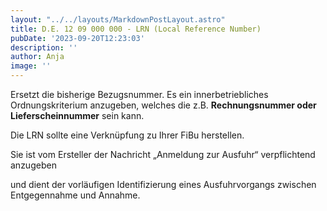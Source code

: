 ```yaml
---
layout: "../../layouts/MarkdownPostLayout.astro"
title: D.E. 12 09 000 000 - LRN (Local Reference Number)
pubDate: '2023-09-20T12:23:03'
description: ''
author: Anja
image: ''
---
```


Ersetzt die bisherige Bezugsnummer. Es ein innerbetriebliches Ordnungskriterium anzugeben, welches die z.B. **Rechnungsnummer oder Lieferscheinnummer** sein kann.

Die LRN sollte eine Verknüpfung zu Ihrer FiBu herstellen.

Sie ist vom Ersteller der Nachricht „Anmeldung zur Ausfuhr“ verpflichtend anzugeben

und dient der vorläufigen Identifizierung eines Ausfuhrvorgangs zwischen Entgegennahme und Annahme.